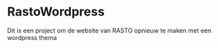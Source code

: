 # RastoWordpress
Dit is een project om de website van RASTO opnieuw te maken met een wordpress thema
